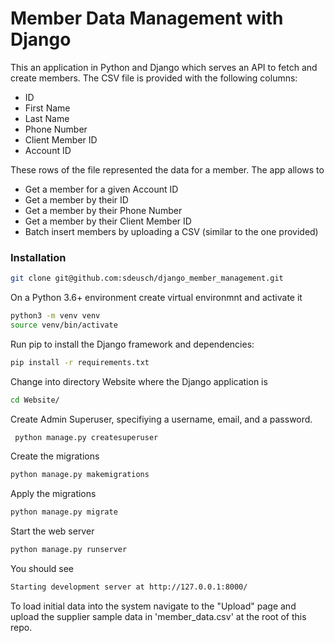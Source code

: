 
# Member Data Management with Django

This an application in Python and Django which serves an API to fetch and create members. 
The CSV file is provided with the following columns:

* ID
* First Name
* Last Name
* Phone Number
* Client Member ID
* Account ID

These rows of the file represented the data for a member.
The app allows to 
* Get a member for a given Account ID
* Get a member by their ID
* Get a member by their Phone Number
* Get a member by their Client Member ID
* Batch insert members by uploading a CSV (similar to the one provided)


### Installation
```bash
git clone git@github.com:sdeusch/django_member_management.git 
```
On a Python 3.6+ environment create virtual environmnt and activate it
```bash
python3 -m venv venv
source venv/bin/activate
```

Run pip to install the Django framework and dependencies:
```bash
pip install -r requirements.txt
```

Change into directory Website where the Django application is
```bash
cd Website/
```

Create Admin Superuser, specifiying a username, email, and a password. 
```bash
 python manage.py createsuperuser 
```

Create the migrations
```bash
python manage.py makemigrations
```

Apply the migrations
```bash
python manage.py migrate
```

Start the web server
```bash
python manage.py runserver
```

You should see 
```bash
Starting development server at http://127.0.0.1:8000/
```
To load initial data into the system navigate to 
the "Upload" page and upload the supplier sample data in 
'member_data.csv' at the root of this repo. 

  
